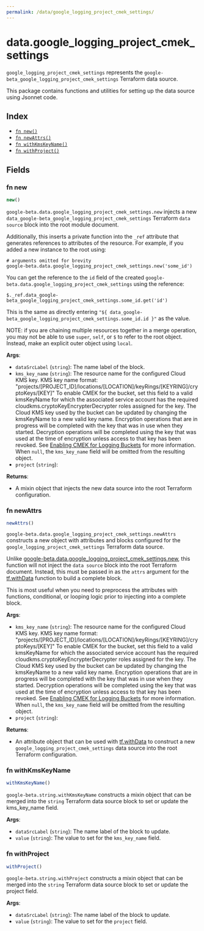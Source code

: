 ```yaml
---
permalink: /data/google_logging_project_cmek_settings/
---
```


# data.google_logging_project_cmek_settings

`google_logging_project_cmek_settings` represents the `google-beta_google_logging_project_cmek_settings` Terraform data source.



This package contains functions and utilities for setting up the data source using Jsonnet code.


## Index

* [`fn new()`](#fn-new)
* [`fn newAttrs()`](#fn-newattrs)
* [`fn withKmsKeyName()`](#fn-withkmskeyname)
* [`fn withProject()`](#fn-withproject)

## Fields

### fn new

```ts
new()
```


`google-beta.data.google_logging_project_cmek_settings.new` injects a new `data_google-beta_google_logging_project_cmek_settings` Terraform `data source`
block into the root module document.

Additionally, this inserts a private function into the `_ref` attribute that generates references to attributes of the
resource. For example, if you added a new instance to the root using:

    # arguments omitted for brevity
    google-beta.data.google_logging_project_cmek_settings.new('some_id')

You can get the reference to the `id` field of the created `google-beta.data.google_logging_project_cmek_settings` using the reference:

    $._ref.data_google-beta_google_logging_project_cmek_settings.some_id.get('id')

This is the same as directly entering `"${ data_google-beta_google_logging_project_cmek_settings.some_id.id }"` as the value.

NOTE: if you are chaining multiple resources together in a merge operation, you may not be able to use `super`, `self`,
or `$` to refer to the root object. Instead, make an explicit outer object using `local`.

**Args**:
  - `dataSrcLabel` (`string`): The name label of the block.
  - `kms_key_name` (`string`): The resource name for the configured Cloud KMS key.
				KMS key name format:
				&#34;projects/[PROJECT_ID]/locations/[LOCATION]/keyRings/[KEYRING]/cryptoKeys/[KEY]&#34;
				To enable CMEK for the bucket, set this field to a valid kmsKeyName for which the associated service account has the required cloudkms.cryptoKeyEncrypterDecrypter roles assigned for the key.
				The Cloud KMS key used by the bucket can be updated by changing the kmsKeyName to a new valid key name. Encryption operations that are in progress will be completed with the key that was in use when they started. Decryption operations will be completed using the key that was used at the time of encryption unless access to that key has been revoked.
				See [Enabling CMEK for Logging Buckets](https://cloud.google.com/logging/docs/routing/managed-encryption-storage) for more information. When `null`, the `kms_key_name` field will be omitted from the resulting object.
  - `project` (`string`): 

**Returns**:
- A mixin object that injects the new data source into the root Terraform configuration.


### fn newAttrs

```ts
newAttrs()
```


`google-beta.data.google_logging_project_cmek_settings.newAttrs` constructs a new object with attributes and blocks configured for the `google_logging_project_cmek_settings`
Terraform data source.

Unlike [google-beta.data.google_logging_project_cmek_settings.new](#fn-new), this function will not inject the `data source`
block into the root Terraform document. Instead, this must be passed in as the `attrs` argument for the
[tf.withData](https://github.com/tf-libsonnet/core/tree/main/docs#fn-withdata) function to build a complete block.

This is most useful when you need to preprocess the attributes with functions, conditional, or looping logic prior to
injecting into a complete block.

**Args**:
  - `kms_key_name` (`string`): The resource name for the configured Cloud KMS key.
				KMS key name format:
				&#34;projects/[PROJECT_ID]/locations/[LOCATION]/keyRings/[KEYRING]/cryptoKeys/[KEY]&#34;
				To enable CMEK for the bucket, set this field to a valid kmsKeyName for which the associated service account has the required cloudkms.cryptoKeyEncrypterDecrypter roles assigned for the key.
				The Cloud KMS key used by the bucket can be updated by changing the kmsKeyName to a new valid key name. Encryption operations that are in progress will be completed with the key that was in use when they started. Decryption operations will be completed using the key that was used at the time of encryption unless access to that key has been revoked.
				See [Enabling CMEK for Logging Buckets](https://cloud.google.com/logging/docs/routing/managed-encryption-storage) for more information. When `null`, the `kms_key_name` field will be omitted from the resulting object.
  - `project` (`string`): 

**Returns**:
  - An attribute object that can be used with [tf.withData](https://github.com/tf-libsonnet/core/tree/main/docs#fn-withdata) to construct a new `google_logging_project_cmek_settings` data source into the root Terraform configuration.


### fn withKmsKeyName

```ts
withKmsKeyName()
```

`google-beta.string.withKmsKeyName` constructs a mixin object that can be merged into the `string`
Terraform data source block to set or update the kms_key_name field.



**Args**:
  - `dataSrcLabel` (`string`): The name label of the block to update.
  - `value` (`string`): The value to set for the `kms_key_name` field.


### fn withProject

```ts
withProject()
```

`google-beta.string.withProject` constructs a mixin object that can be merged into the `string`
Terraform data source block to set or update the project field.



**Args**:
  - `dataSrcLabel` (`string`): The name label of the block to update.
  - `value` (`string`): The value to set for the `project` field.
